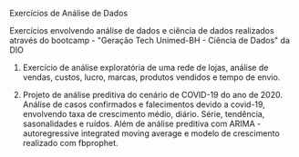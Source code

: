 Exercícios de Análise de Dados

Exercícios envolvendo análise de dados e ciência de dados realizados através do bootcamp - "Geração Tech Unimed-BH - Ciência de Dados" da DIO

1. Exercício de análise exploratória de uma rede de lojas, análise de vendas, custos, lucro, marcas, produtos vendidos e tempo de envio.

2. Projeto de análise preditiva do cenário de COVID-19 do ano de 2020. Análise de casos confirmados e falecimentos devido a covid-19, envolvendo taxa de crescimento médio, diário. 
Série, tendência, sasonalidades e ruídos. Além de análise preditiva com ARIMA - autoregressive integrated moving average e modelo de crescimento realizado com fbprophet. 
